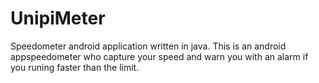 # UnipiMeter
Speedometer android application written in java.
This is an android appspeedometer who capture your speed 
and warn you with an alarm if you runing faster than the limit.
